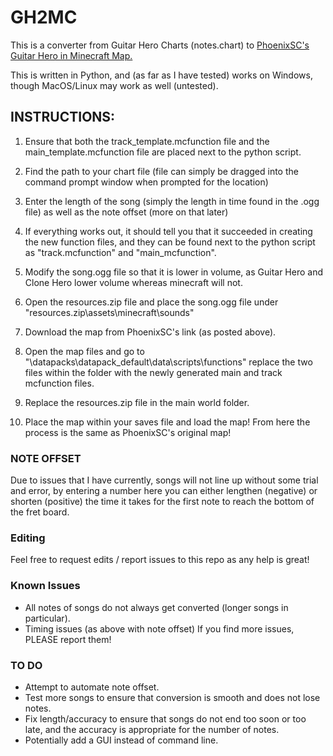 # GH2MC
This is a converter from Guitar Hero Charts (notes.chart) to 
[PhoenixSC's Guitar Hero in Minecraft Map.](http://phoenixsc.me/download-links/guitar-hero-1-16-1/)
 
This is written in Python, and (as far as I have tested) works
on Windows, though MacOS/Linux may work as well (untested).

## INSTRUCTIONS:

1. Ensure that both the track_template.mcfunction file and the
main_template.mcfunction file are placed next to the python
script.

2. Find the path to your chart file (file can simply be dragged
into the command prompt window when prompted for the location)

3. Enter the length of the song (simply the length in time found
in the .ogg file) as well as the note offset (more on that later)

4. If everything works out, it should tell you that it succeeded
in creating the new function files, and they can be found next to
the python script as "track.mcfunction" and "main_mcfunction".

5. Modify the song.ogg file so that it is lower in volume, as 
Guitar Hero and Clone Hero lower volume whereas minecraft will not.

6. Open the resources.zip file and place the song.ogg file under
"resources.zip\assets\minecraft\sounds\"

7. Download the map from PhoenixSC's link (as posted above).

8. Open the map files and go to 
"\datapacks\datapack_default\data\scripts\functions\"
replace the two files within the folder with the newly
generated main and track mcfunction files.

9. Replace the resources.zip file in the main world folder.

10. Place the map within your saves file and load the map!
From here the process is the same as PhoenixSC's original
map!

### NOTE OFFSET
Due to issues that I have currently, songs will not line up without some trial and error,
by entering a number here you can either lengthen (negative) or shorten (positive) the
time it takes for the first note to reach the bottom of the fret board.

### Editing
Feel free to request edits / report issues to this repo as any help is great!

### Known Issues
* All notes of songs do not always get converted (longer songs in particular).
* Timing issues (as above with note offset)
If you find more issues, PLEASE report them!

### TO DO
* Attempt to automate note offset.
* Test more songs to ensure that conversion is smooth and does not lose notes.
* Fix length/accuracy to ensure that songs do not end too soon or too late, and the accuracy is appropriate for the number of notes.
* Potentially add a GUI instead of command line.
